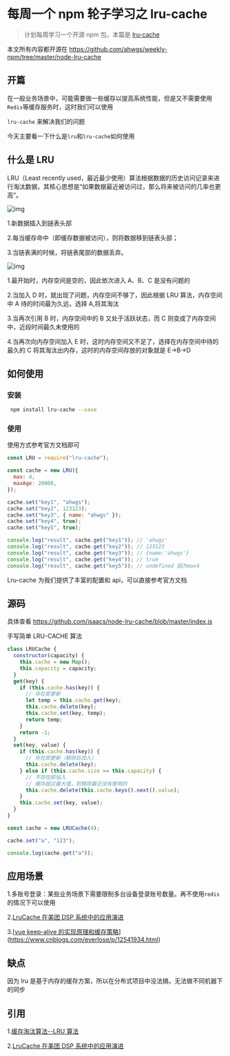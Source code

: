 # 每周一个 npm 轮子学习之 lru-cache

> 计划每周学习一个开源 npm 包，本篇是 [lru-cache](https://www.npmjs.com/package/lru-cache)

本文所有内容都开源在 https://github.com/ahwgs/weekly-npm/tree/master/node-lru-cache

## 开篇

在一般业务场景中，可能需要做一些缓存以提高系统性能，但是又不需要使用`Redis`等缓存服务时，这时我们可以使用

`lru-cache` 来解决我们的问题

今天主要看一下什么是`lru`和`lru-cache`如何使用

## 什么是 LRU

LRU（Least recently used，最近最少使用）算法根据数据的历史访问记录来进行淘汰数据，其核心思想是“如果数据最近被访问过，那么将来被访问的几率也更高”。

![img](https://static.ahwgs.cn/blog-img20211011165237.jpg)

1.新数据插入到链表头部

2.每当缓存命中（即缓存数据被访问），则将数据移到链表头部；

3.当链表满的时候，将链表尾部的数据丢弃。

![img](https://static.ahwgs.cn/blog-img20211011170134.jpg)

1.最开始时，内存空间是空的，因此依次进入 A、B、C 是没有问题的

2.当加入 D 时，就出现了问题，内存空间不够了，因此根据 LRU 算法，内存空间中 A 待的时间最为久远，选择 A,将其淘汰

3.当再次引用 B 时，内存空间中的 B 又处于活跃状态，而 C 则变成了内存空间中，近段时间最久未使用的

4.当再次向内存空间加入 E 时，这时内存空间又不足了，选择在内存空间中待的最久的 C 将其淘汰出内存，这时的内存空间存放的对象就是 E->B->D

## 如何使用

### 安装

```bash
 npm install lru-cache --save
```

### 使用

使用方式参考官方文档即可

```javascript
const LRU = require("lru-cache");

const cache = new LRU({
  max: 4,
  maxAge: 20000,
});

cache.set("key1", "ahwgs");
cache.set("key2", 123123);
cache.set("key3", { name: "ahwgs" });
cache.set("key4", true);
cache.set("key5", true);

console.log("result", cache.get("key1")); // 'ahwgs'
console.log("result", cache.get("key2")); // 123123
console.log("result", cache.get("key3")); // {name:'ahwgs'}
console.log("result", cache.get("key4")); // true
console.log("result", cache.get("key5")); // undefined 因为max4
```

Lru-cache 为我们提供了丰富的配置和 api，可以直接参考官方文档

## 源码

具体查看 https://github.com/isaacs/node-lru-cache/blob/master/index.js

手写简单 LRU-CACHE 算法

```javascript
class LRUCache {
  constructor(capacity) {
    this.cache = new Map();
    this.capacity = capacity;
  }
  get(key) {
    if (this.cache.has(key)) {
      // 存在即更新
      let temp = this.cache.get(key);
      this.cache.delete(key);
      this.cache.set(key, temp);
      return temp;
    }
    return -1;
  }
  set(key, value) {
    if (this.cache.has(key)) {
      // 存在即更新（删除后加入）
      this.cache.delete(key);
    } else if (this.cache.size >= this.capacity) {
      // 不存在即加入
      // 缓存超过最大值，则移除最近没有使用的
      this.cache.delete(this.cache.keys().next().value);
    }
    this.cache.set(key, value);
  }
}

const cache = new LRUCache(4);

cache.set("a", "123");

console.log(cache.get("a"));
```

## 应用场景

1.多账号登录：某些业务场景下需要限制多台设备登录账号数量。再不使用`redis`的情况下可以使用

2.[LruCache 在美团 DSP 系统中的应用演进](https://zhuanlan.zhihu.com/p/53118773)

3.[[vue keep-alive 的实现原理和缓存策略](https://www.cnblogs.com/everlose/p/12541934.html)](https://www.cnblogs.com/everlose/p/12541934.html)

## 缺点

因为 lru 是基于内存的缓存方案，所以在分布式项目中没法搞，无法做不同机器下的同步

## 引用

1.[缓存淘汰算法--LRU 算法](https://zhuanlan.zhihu.com/p/34989978)

2.[LruCache 在美团 DSP 系统中的应用演进](https://zhuanlan.zhihu.com/p/53118773)
